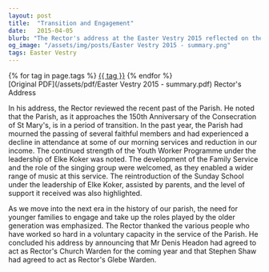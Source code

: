 ```yaml
---
layout: post
title:  "Transition and Engagement"
date:   2015-04-05
blurb: "The Rector's address at the Easter Vestry 2015 reflected on the Parish's period of transition as it approached its 150th anniversary. He acknowledged the loss of faithful members and a decline in attendance and income. However, he highlighted the strength of the Youth Worker Programme and the reintroduction of the Sunday School. He emphasized the importance of younger families engaging in parish roles and concluded by appointing new wardens for the year."
og_image: "/assets/img/posts/Easter Vestry 2015 - summary.png"
tags: Easter Vestry
---    
```

<div class="tag-pills">
    {% for tag in page.tags %}
    <a href="{{ site.baseurl }}/tag/{{ tag | slugify }}" class="tag-pill">{{ tag }}</a>
    {% endfor %}
</div>
[Original PDF](/assets/pdf/Easter Vestry 2015 - summary.pdf)
Rector's Address

In his address, the Rector reviewed the recent past of the Parish. He noted that the Parish, as it approaches the 150th Anniversary of the Consecration of St Mary's, is in a period of transition. In the past year, the Parish had mourned the passing of several faithful members and had experienced a decline in attendance at some of our morning services and reduction in our income. The continued strength of the Youth Worker Programme under the leadership of Elke Koker was noted. The development of the Family Service and the role of the singing group were welcomed, as they enabled a wider range of music at this service. The reintroduction of the Sunday School under the leadership of Elke Koker, assisted by parents, and the level of support it received was also highlighted.

As we move into the next era in the history of our parish, the need for younger families to engage and take up the roles played by the older generation was emphasized. The Rector thanked the various people who have worked so hard in a voluntary capacity in the service of the Parish. He concluded his address by announcing that Mr Denis Headon had agreed to act as Rector's Church Warden for the coming year and that Stephen Shaw had agreed to act as Rector's Glebe Warden.
